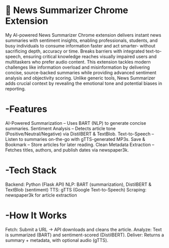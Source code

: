 # 📰 News Summarizer Chrome Extension

 My AI-powered News Summarizer Chrome extension delivers instant news summaries with sentiment insights, enabling professionals, students, and busy individuals to consume information faster and act smarter- without sacrificing depth, accuracy or time.
 Breaks barriers with integrated text-to-speech, ensuring critical knowledge reaches visually impaired users and multitaskers who prefer audio content.
 This extension tackles modern challenges like information overload and misinformation by delivering concise, source-backed summaries while providing advanced sentiment analysis and objectivity scoring. 
 Unlike generic tools, News Summarizer adds crucial context by revealing the emotional tone and potential biases in reporting. 

# -Features

AI-Powered Summarization – Uses BART (NLP) to generate concise summaries.
Sentiment Analysis – Detects article tone (Positive/Neutral/Negative) via DistilBERT & TextBlob.
Text-to-Speech – Listen to summaries on-the-go with gTTS-generated MP3s.
Save & Bookmark – Store articles for later reading.
Clean Metadata Extraction – Fetches titles, authors, and publish dates via newspaper3k.

# -Tech Stack

Backend: Python (Flask API)
NLP: BART (summarization), DistilBERT & TextBlob (sentiment)
TTS: gTTS (Google Text-to-Speech)
Scraping: newspaper3k for article extraction

# -How It Works

Fetch: Submit a URL → API downloads and cleans the article.
Analyze: Text is summarized (BART) and sentiment-scored (DistilBERT).
Deliver: Returns a summary + metadata, with optional audio (gTTS).
